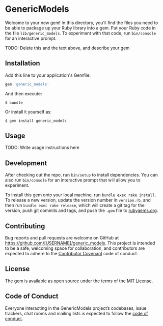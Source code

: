 # GenericModels

Welcome to your new gem! In this directory, you'll find the files you need to be able to package up your Ruby library into a gem. Put your Ruby code in the file `lib/generic_models`. To experiment with that code, run `bin/console` for an interactive prompt.

TODO: Delete this and the text above, and describe your gem

## Installation

Add this line to your application's Gemfile:

```ruby
gem 'generic_models'
```

And then execute:

    $ bundle

Or install it yourself as:

    $ gem install generic_models

## Usage

TODO: Write usage instructions here

## Development

After checking out the repo, run `bin/setup` to install dependencies. You can also run `bin/console` for an interactive prompt that will allow you to experiment.

To install this gem onto your local machine, run `bundle exec rake install`. To release a new version, update the version number in `version.rb`, and then run `bundle exec rake release`, which will create a git tag for the version, push git commits and tags, and push the `.gem` file to [rubygems.org](https://rubygems.org).

## Contributing

Bug reports and pull requests are welcome on GitHub at https://github.com/[USERNAME]/generic_models. This project is intended to be a safe, welcoming space for collaboration, and contributors are expected to adhere to the [Contributor Covenant](http://contributor-covenant.org) code of conduct.

## License

The gem is available as open source under the terms of the [MIT License](https://opensource.org/licenses/MIT).

## Code of Conduct

Everyone interacting in the GenericModels project’s codebases, issue trackers, chat rooms and mailing lists is expected to follow the [code of conduct](https://github.com/[USERNAME]/generic_models/blob/master/CODE_OF_CONDUCT.md).
